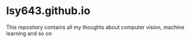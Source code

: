 lsy643.github.io
================

This repository contains all my thoughts about computer vision, machine learning and so on
